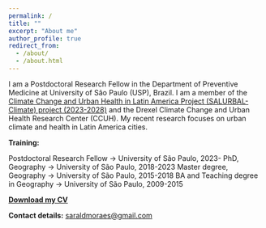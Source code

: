 ```yaml
---
permalink: /
title: ""
excerpt: "About me"
author_profile: true
redirect_from: 
  - /about/
  - /about.html
---
```




I am a Postdoctoral Research Fellow in the Department of Preventive Medicine at University of São Paulo (USP), Brazil. I am a member of the [Climate Change and Urban Health in Latin America Project (SALURBAL-Climate) project (2023-2028)](https://drexel.edu/lac/salurbal/climate/) and the Drexel Climate Change and Urban Health Research Center (CCUH). My recent research focuses on urban climate and health in Latin America cities.


**Training:**

Postdoctoral Research Fellow →  University of São Paulo, 2023-
PhD, Geography →  University of São Paulo, 2018-2023
Master degree, Geography →  University of São Paulo, 2015-2018
BA and Teaching degree in Geography → University of São Paulo, 2009-2015




[**Download my CV**](https://drive.google.com/file/d/1U-ctn0pq2dlP2unxoadOmIoAEO3R0XWc/view?usp=sharing)



**Contact details:**
saraldmoraes@gmail.com




